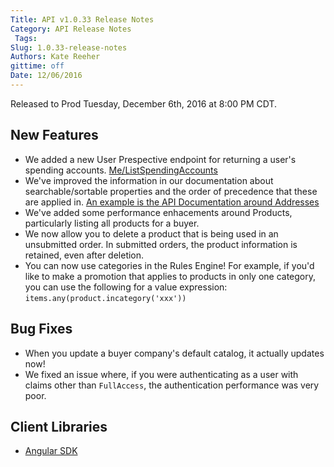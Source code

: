 ```yaml
---
Title: API v1.0.33 Release Notes
Category: API Release Notes
 Tags: 
Slug: 1.0.33-release-notes
Authors: Kate Reeher
gittime: off
Date: 12/06/2016
---
```


Released to Prod Tuesday, December 6th, 2016 at 8:00 PM CDT. 

## New Features
- We added a new User Prespective endpoint for returning a user's spending accounts. [Me/ListSpendingAccounts](https://documentation.ordercloud.io/api-reference#MeSpendingAccounts)
- We've improved the information in our documentation about searchable/sortable properties and the order of precedence that these are applied in. [An example is the API Documentation around Addresses](https://documentation.ordercloud.io/api-reference#MeAddresses)
- We've added some performance enhacements around Products, particularly listing all products for a buyer. 
- We now allow you to delete a product that is being used in an unsubmitted order. In submitted orders, the product information is retained, even after deletion.
- You can now use categories in the Rules Engine! For example, if you'd like to make a promotion that applies to products in only one category, you can use the following for a value expression: `items.any(product.incategory('xxx'))`

## Bug Fixes
- When you update a buyer company's default catalog, it actually updates now!
- We fixed an issue where, if you were authenticating as a user with claims other than `FullAccess`, the authentication performance was very poor.


## Client Libraries
- [Angular SDK](https://github.com/ordercloud-api/angular-sdk/releases/tag/v1.0.25-prerelease)
